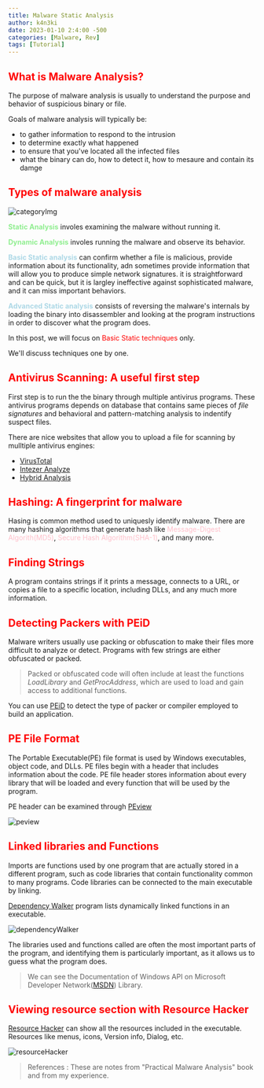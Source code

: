 ```yaml
---
title: Malware Static Analysis
author: k4n3ki
date: 2023-01-10 2:4:00 -500
categories: [Malware, Rev]
tags: [Tutorial]
---
```



## <span style = "color:red;">What is Malware Analysis?</span>
The purpose of malware analysis is usually to understand the purpose and behavior of suspicious binary or file.

Goals of malware analysis will typically be:
* to gather information to respond to the intrusion
* to determine exactly what happened
* to ensure that you've located all the infected files
* what the binary can do, how to detect it, how to mesaure and contain its damge

## <span style = "color:red;">Types of malware analysis</span>
![categoryImg](https://drive.google.com/file/d/1No6P_K5t8QHWIPloQF_SacwldL0P_Daf/preview)

<span style = "color:lightgreen;">**Static Analysis**</span> involes examining the malware without running it.

<span style = "color:lightgreen;">**Dynamic Analysis**</span> involes running the malware and observe its behavior.

<span style = "color:lightblue;">**Basic Static analysis**</span> can confirm whether a file is malicious, provide information about its functionality, adn sometimes provide information that will allow you to produce simple network signatures. it is straightforward and can be quick, but it is largley ineffective against sophisticated malware, and it can miss important behaviors.

<span style = "color:lightblue;">**Advanced Static analysis**</span> consists of reversing the malware's internals by loading the binary into disassembler and looking at the program instructions in order to discover what the program does.

In this post, we will focus on <span style = "color:red;">Basic Static techniques</span> only.

We'll discuss techniques one by one.

## <span style = "color:red;">Antivirus Scanning: A useful first step</span>
First step is to run the the binary through multiple antivirus programs. 
These antivirus programs depends on database that contains same pieces of *file signatures* and behavioral and pattern-matching analysis to indentify suspect files.

There are nice websites that allow you to upload a file for scanning by mulltiple antivirus engines:
* [VirusTotal](https://www.virustotal.com/gui/home/upload)
* [Intezer Analyze](https://analyze.intezer.com/)
* [Hybrid Analysis](https://www.hybrid-analysis.com/)

## <span style = "color:red;">Hashing: A fingerprint for malware</span>
Hasing is common method used to uniquesly identify malware. There are many hashing algorithms that generate hash like <span style= "color:pink;">Message-Digest Algorith(MD5)</span>, <span style= "color:pink;">Secure Hash Algorithm(SHA-1)</span>, and many more.

## <span style = "color:red;">Finding Strings</span>
A program contains strings if it prints a message, connects to a URL, or copies a file to a specific location, including DLLs, and any much more information.

## <span style = "color:red;">Detecting Packers with PEiD</span>
Malware writers usually use packing or obfuscation to make their files more difficult to analyze or detect. Programs with few strings are either obfuscated or packed.

> Packed or obfuscated code will often include at least the functions *LoadLibrary* and *GetProcAddress*, which are used to load and gain access to additional functions.

You can use [PEiD](https://www.aldeid.com/wiki/PEiD) to detect the type of packer or compiler employed to build an application.

## <span style = "color:red;">PE File Format</span>
The Portable Executable(PE) file format is used by Windows executables, object code, and DLLs. PE files begin with a header that includes information about the code. PE file header stores information about every library that will be loaded and every function that will be used by the program.

PE header can be examined through [PEview](https://www.aldeid.com/wiki/PEView)

![peview](https://drive.google.com/file/d/1kkBKW0SrWoo17DSBtJ18uUD9cHACOCot/preview)

## <span style = "color:red;">Linked libraries and Functions</span>
Imports are functions used by one program that are actually stored in a different program, such as code libraries that contain functionality common to many programs. Code libraries can be connected to the main executable by linking.

[Dependency Walker](https://www.dependencywalker.com/) program lists dynamically linked functions in an executable.

![dependencyWalker](https://drive.google.com/file/d/1cd3Kx_CAU76bob2BFKLHF6XfdITicS-x/preview)

The libraries used and functions called are often the most important parts of the program, and identifying them is particularly important, as it allows us to guess what the program does.

> We can see the Documentation of Windows API on Microsoft Developer Network([MSDN](https://learn.microsoft.com/en-us/windows/win32/apiindex/windows-api-list)) Library.

## <span style = "color:red;">Viewing resource section with Resource Hacker</span>
[Resource Hacker](http://www.angusj.com/resourcehacker/) can show all the resources included in the executable. Resources like menus, icons, Version info, Dialog, etc.

![resourceHacker](https://drive.google.com/file/d/1TnDnp607EC1HaBWLfqhsg2C4gs0iZmiL/preview)

> References : These are notes from "Practical Malware Analysis" book and from my experience.

